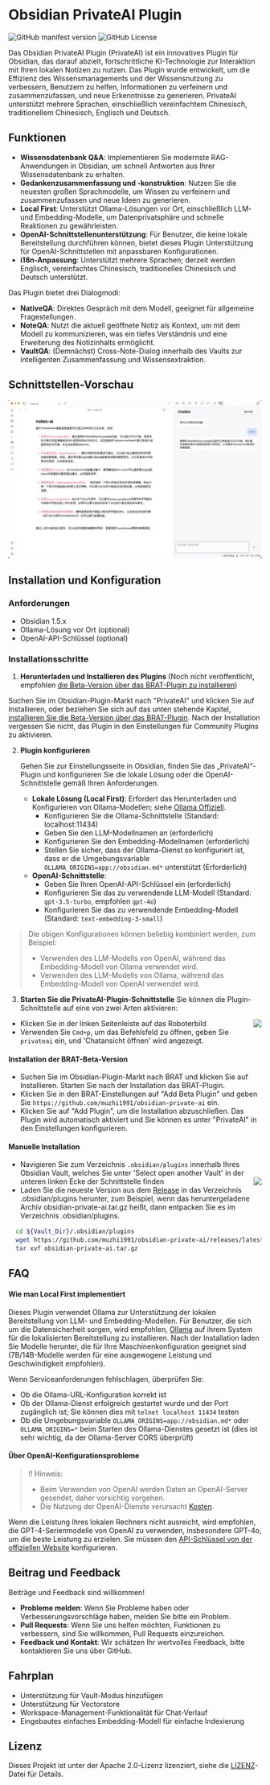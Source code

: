 # Obsidian PrivateAI Plugin

![GitHub manifest version](https://img.shields.io/github/manifest-json/v/muzhi1991/obsidian-private-ai)
![GitHub License](https://img.shields.io/github/license/muzhi1991/obsidian-private-ai)

Das Obsidian PrivateAI Plugin (PrivateAI) ist ein innovatives Plugin für Obsidian, das darauf abzielt, fortschrittliche KI-Technologie zur Interaktion mit Ihren lokalen Notizen zu nutzen. Das Plugin wurde entwickelt, um die Effizienz des Wissensmanagements und der Wissensnutzung zu verbessern, Benutzern zu helfen, Informationen zu verfeinern und zusammenzufassen, und neue Erkenntnisse zu generieren. PrivateAI unterstützt mehrere Sprachen, einschließlich vereinfachtem Chinesisch, traditionellem Chinesisch, Englisch und Deutsch.

## Funktionen

* **Wissensdatenbank Q&A**: Implementieren Sie modernste RAG-Anwendungen in Obsidian, um schnell Antworten aus Ihrer Wissensdatenbank zu erhalten.
* **Gedankenzusammenfassung und -konstruktion**: Nutzen Sie die neuesten großen Sprachmodelle, um Wissen zu verfeinern und zusammenzufassen und neue Ideen zu generieren.
* **Local First**: Unterstützt Ollama-Lösungen vor Ort, einschließlich LLM- und Embedding-Modelle, um Datenprivatsphäre und schnelle Reaktionen zu gewährleisten.
* **OpenAI-Schnittstellenunterstützung**: Für Benutzer, die keine lokale Bereitstellung durchführen können, bietet dieses Plugin Unterstützung für OpenAI-Schnittstellen mit anpassbaren Konfigurationen.
* **i18n-Anpassung**: Unterstützt mehrere Sprachen; derzeit werden Englisch, vereinfachtes Chinesisch, traditionelles Chinesisch und Deutsch unterstützt.

Das Plugin bietet drei Dialogmodi:

* **NativeQA**: Direktes Gespräch mit dem Modell, geeignet für allgemeine Fragestellungen.
* **NoteQA**: Nutzt die aktuell geöffnete Notiz als Kontext, um mit dem Modell zu kommunizieren, was ein tiefes Verständnis und eine Erweiterung des Notizinhalts ermöglicht.
* **VaultQA**: (Demnächst) Cross-Note-Dialog innerhalb des Vaults zur intelligenten Zusammenfassung und Wissensextraktion.

## Schnittstellen-Vorschau

![App Screenshot](./screenshots/main.png)

## Installation und Konfiguration

### Anforderungen

- Obsidian 1.5.x
- Ollama-Lösung vor Ort (optional)
- OpenAI-API-Schlüssel (optional)

### Installationsschritte

1. **Herunterladen und Installieren des Plugins** (Noch nicht veröffentlicht, empfohlen [die Beta-Version über das BRAT-Plugin zu installieren](#installation-der-brat-beta-version))

  Suchen Sie im Obsidian-Plugin-Markt nach "PrivateAI" und klicken Sie auf Installieren, oder beziehen Sie sich auf das unten stehende Kapitel, [installieren Sie die Beta-Version über das BRAT-Plugin](#installation-der-brat-beta-version). Nach der Installation vergessen Sie nicht, das Plugin in den Einstellungen für Community Plugins zu aktivieren.

2. **Plugin konfigurieren**

   Gehen Sie zur Einstellungsseite in Obsidian, finden Sie das „PrivateAI“-Plugin und konfigurieren Sie die lokale Lösung oder die OpenAI-Schnittstelle gemäß Ihren Anforderungen.

   - **Lokale Lösung (Local First)**: Erfordert das Herunterladen und Konfigurieren von Ollama-Modellen; siehe [Ollama Offiziell](https://ollama.com/).
     - Konfigurieren Sie die Ollama-Schnittstelle (Standard: localhost:11434)
     - Geben Sie den LLM-Modellnamen an (erforderlich)
     - Konfigurieren Sie den Embedding-Modellnamen (erforderlich)
     - Stellen Sie sicher, dass der Ollama-Dienst so konfiguriert ist, dass er die Umgebungsvariable `OLLAMA_ORIGINS=app://obsidian.md*` unterstützt (Erforderlich)
   - **OpenAI-Schnittstelle**:
     - Geben Sie Ihren OpenAI-API-Schlüssel ein (erforderlich)
     - Konfigurieren Sie das zu verwendende LLM-Modell (Standard: `gpt-3.5-turbo`, empfohlen `gpt-4o`)
     - Konfigurieren Sie das zu verwendende Embedding-Modell (Standard: `text-embedding-3-small`)

> Die obigen Konfigurationen können beliebig kombiniert werden, zum Beispiel:
> * Verwenden des LLM-Modells von OpenAI, während das Embedding-Modell von Ollama verwendet wird.
> * Verwenden des LLM-Modells von Ollama, während das Embedding-Modell von OpenAI verwendet wird.

3. **Starten Sie die PrivateAI-Plugin-Schnittstelle**
Sie können die Plugin-Schnittstelle auf eine von zwei Arten aktivieren:
* Klicken Sie in der linken Seitenleiste auf das Roboterbild <img style="float: right;" src="https://api.iconify.design/lucide:bot.svg">
* Verwenden Sie `Cmd+p`, um das Befehlsfeld zu öffnen, geben Sie `privateai` ein, und 'Chatansicht öffnen' wird angezeigt.

#### Installation der BRAT-Beta-Version

* Suchen Sie im Obsidian-Plugin-Markt nach BRAT und klicken Sie auf Installieren. Starten Sie nach der Installation das BRAT-Plugin.
* Klicken Sie in den BRAT-Einstellungen auf "Add Beta Plugin" und geben Sie `https://github.com/muzhi1991/obsidian-private-ai` ein.
* Klicken Sie auf "Add Plugin", um die Installation abzuschließen. Das Plugin wird automatisch aktiviert und Sie können es unter "PrivateAI" in den Einstellungen konfigurieren.

#### Manuelle Installation

* Navigieren Sie zum Verzeichnis `.obsidian/plugins` innerhalb Ihres Obsidian Vault, welches Sie unter 'Select open another Vault' in der unteren linken Ecke der Schnittstelle finden <img style="float: right;" src="https://publish-01.obsidian.md/access/f786db9fac45774fa4f0d8112e232d67/Attachments/icons/obsidian-icon-vault-switcher.svg">
* Laden Sie die neueste Version aus dem [Release](https://github.com/muzhi1991/obsidian-private-ai/releases/latest) in das Verzeichnis .obsidian/plugins herunter, zum Beispiel, wenn das heruntergeladene Archiv obsidian-private-ai.tar.gz heißt, dann entpacken Sie es im Verzeichnis .obsidian/plugins.

```bash
  cd ${Vault_Dir}/.obsidian/plugins
  wget https://github.com/muzhi1991/obsidian-private-ai/releases/latest/download/obsidian-private-ai.tar.gz -O obsidian-private-ai.tar.gz
  tar xvf obsidian-private-ai.tar.gz
```

## FAQ

#### Wie man Local First implementiert

Dieses Plugin verwendet Ollama zur Unterstützung der lokalen Bereitstellung von LLM- und Embedding-Modellen. Für Benutzer, die sich um die Datensicherheit sorgen, wird empfohlen, [Ollama](https://ollama.com/) auf ihrem System für die lokalisierten Bereitstellung zu installieren. Nach der Installation laden Sie Modelle herunter, die für Ihre Maschinenkonfiguration geeignet sind (7B/14B-Modelle werden für eine ausgewogene Leistung und Geschwindigkeit empfohlen).

Wenn Serviceanforderungen fehlschlagen, überprüfen Sie:
* Ob die Ollama-URL-Konfiguration korrekt ist
* Ob der Ollama-Dienst erfolgreich gestartet wurde und der Port zugänglich ist; Sie können dies mit `telnet localhost 11434` testen
* Ob die Umgebungsvariable `OLLAMA_ORIGINS=app://obsidian.md*` oder `OLLAMA_ORIGINS=*` beim Starten des Ollama-Dienstes gesetzt ist (dies ist sehr wichtig, da der Ollama-Server CORS überprüft)

#### Über OpenAI-Konfigurationsprobleme

> !! Hinweis: 
> * Beim Verwenden von OpenAI werden Daten an OpenAI-Server gesendet, daher vorsichtig vorgehen.
> * Die Nutzung der OpenAI-Dienste verursacht [Kosten](https://openai.com/api/pricing).

Wenn die Leistung Ihres lokalen Rechners nicht ausreicht, wird empfohlen, die GPT-4-Serienmodelle von OpenAI zu verwenden, insbesondere GPT-4o, um die beste Leistung zu erzielen. Sie müssen den [API-Schlüssel von der offiziellen Website](https://platform.openai.com/account/api-keys) konfigurieren.

## Beitrag und Feedback

Beiträge und Feedback sind willkommen!

- **Probleme melden**: Wenn Sie Probleme haben oder Verbesserungsvorschläge haben, melden Sie bitte ein Problem.
- **Pull Requests**: Wenn Sie uns helfen möchten, Funktionen zu verbessern, sind Sie willkommen, Pull Requests einzureichen.
- **Feedback und Kontakt**: Wir schätzen Ihr wertvolles Feedback, bitte kontaktieren Sie uns über GitHub.

## Fahrplan

- Unterstützung für Vault-Modus hinzufügen
- Unterstützung für Vectorstore
- Workspace-Management-Funktionalität für Chat-Verlauf
- Eingebautes einfaches Embedding-Modell für einfache Indexierung

## Lizenz

Dieses Projekt ist unter der Apache 2.0-Lizenz lizenziert, siehe die [LIZENZ](./LICENSE)-Datei für Details.